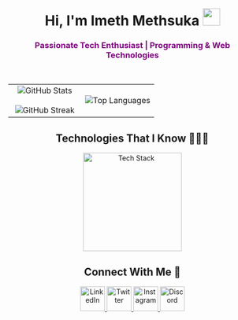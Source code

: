 <h1 align="center"><b>Hi, I'm Imeth Methsuka</b> <img src="https://media.giphy.com/media/hvRJCLFzcasrR4ia7z/giphy.gif" width="35"></h1>
<h3 align="center" style="color: purple;">Passionate Tech Enthusiast | Programming & Web Technologies</h3>
<br>

<p align="center">
  <!--- stats (start) -->
  <table align="center">
    <tr>
      <td width="50%" align="center">
        <img src="https://github-readme-stats.vercel.app/api?username=imethsuka&theme=dark&show_icons=true&count_private=true" alt="GitHub Stats" />
        <br><br>
        <img title="🔥 Get streak stats for your profile at git.io/streak-stats" src="https://github-readme-streak-stats.herokuapp.com/?user=imethsuka&theme=dark&hide_border=false" alt="GitHub Streak" /> 
      </td>
      <td width="50%" align="center">
        <img src="https://github-readme-stats.vercel.app/api/top-langs/?username=imethsuka&theme=dark&hide_border=false&no-bg=true&no-frame=true&langs_count=10" alt="Top Languages" />
      </td>
    </tr>
  </table>
</p>

<div align="center">
  <h2>Technologies That I Know 👨🏻‍💻</h2>
</div>

<p align="center">
  <a href="https://skillicons.dev">
    <img src="https://skillicons.dev/icons?i=git,bootstrap,cpp,figma,github,java,jsmongodb,mysql,postman,react,nodejs,expressjs,tailwind&perline=14" alt="Tech Stack" style="width: 200px; height: 200px;" />
  </a>
</p>

<div align="center">
  <h2>Connect With Me 🤝</h2>
</div>

<p align="center">
  <a href="https://www.linkedin.com/in/imeth-methsuka/" target="_blank">
    <img src="https://user-images.githubusercontent.com/88904952/234979284-68c11d7f-1acc-4f0c-ac78-044e1037d7b0.png" alt="LinkedIn" height="50" width="50" />
  </a>
  <a href="https://twitter.com/imethsuka" target="_blank">
    <img src="https://user-images.githubusercontent.com/88904952/234980676-61bfb021-ecc8-48f7-88e6-34c1b06c4a58.png" alt="Twitter" height="50" width="50" />
  </a>
  <a href="https://www.instagram.com/imethsuka/" target="_blank">
    <img src="https://user-images.githubusercontent.com/88904952/234981169-2dd1e58f-4b7e-468c-8213-034ba62156c3.png" alt="Instagram" height="50" width="50" />
  </a>
  <a href="https://discord.gg/imethsuka" target="_blank">
    <img src="https://user-images.githubusercontent.com/88904952/234982627-019fd336-6248-453c-9b05-97c13fd1d207.png" alt="Discord" height="50" width="50" />
  </a>
</p>
